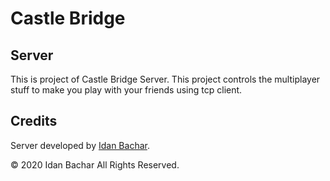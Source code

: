 # Castle Bridge

## Server

This is project of Castle Bridge Server. This project controls the multiplayer stuff to make you play with your friends using tcp client.

## Credits

Server developed by <a href="https://www.linkedin.com/in/idanbachar/">Idan Bachar</a>.

© 2020 Idan Bachar All Rights Reserved.
